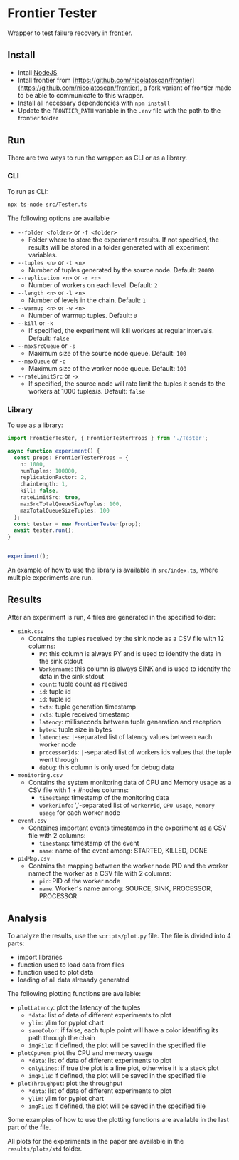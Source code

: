 # Frontier Tester

Wrapper to test failure recovery in [frontier](https://github.com/dgc-rhul/frontier).

## Install
* Intall [NodeJS](https://nodejs.org/en/download/)
* Intall frontier from [https://github.com/nicolatoscan/frontier](https://github.com/nicolatoscan/frontier), a fork variant of frontier made to be able to communicate to this wrapper.
* Install all necessary dependencies with `npm install`
* Update the `FRONTIER_PATH` variable in the `.env` file with the path to the frontier folder

## Run
There are two ways to run the wrapper: as CLI or as a library.


### CLI
To run as CLI:
```bash
npx ts-node src/Tester.ts
```

The following options are available

- `--folder <folder>` or `-f <folder>`
  - Folder where to store the experiment results. If not specified, the results will be stored in a folder generated with all experiment variables.
- `--tuples <n>` or `-t <n>`
  - Number of tuples generated by the source node. Default: `20000`
- `--replication <n>` or `-r <n>`
  - Number of workers on each level. Default: `2`
- `--length <n>` or `-l <n>`
  - Number of levels in the chain. Default: `1`
- `--warmup <n>` or `-w <n>`
  - Number of warmup tuples. Default: `0`
- `--kill` or `-k`
  - If specified, the experiment will kill workers at regular intervals. Default: `false`
- `--maxSrcQueue` or `-s`
  - Maximum size of the source node queue. Default: `100`
- `--maxQueue` or `-q`
  - Maximum size of the worker node queue. Default: `100`
- `--rateLimitSrc` or `-x`
  - If specified, the source node will rate limit the tuples it sends to the workers at 1000 tuples/s. Default: `false`


### Library
To use as a library:
```typescript
import FrontierTester, { FrontierTesterProps } from './Tester';

async function experiment() {
  const props: FrontierTesterProps = {
    n: 1000,
    numTuples: 100000,
    replicationFactor: 2,
    chainLength: 1,
    kill: false,
    rateLimitSrc: true,
    maxSrcTotalQueueSizeTuples: 100,
    maxTotalQueueSizeTuples: 100 
  };
  const tester = new FrontierTester(prop);
  await tester.run();
}


experiment();
```
An example of how to use the library is available in `src/index.ts`, where multiple experiments are run.

## Results
After an experiment is run, 4 files are generated in the specified folder:
- `sink.csv`
  - Contains the tuples received by the sink node as a CSV file with 12 columns:
    - `PY`: this column is always PY and is used to identify the data in the sink stdout
    - `Workername`: this column is always SINK and is used to identify the data in the sink stdout
    - `count`: tuple count as received
    - `id`: tuple id
    - `id`: tuple id
    - `txts`: tuple generation timestamp
    - `rxts`: tuple received timestamp
    - `latency`: milliseconds between tuple generation and reception
    - `bytes`: tuple size in bytes
    - `latencies`: `|`-separated list of latency values between each worker node
    - `processorIds`: `|`-separated list of workers ids values that the tuple went through
    - `debug`: this column is only used for debug data
- `monitoring.csv`
  - Contains the system monitoring data of CPU and Memory usage as a CSV file with 1 + #nodes columns:
    - `timestamp`: timestamp of the monitoring data
    - `workerInfo`: ','-separated list of `workerPid`, `CPU usage`, `Memory usage` for each worker node
- `event.csv`
  - Containes important events timestamps in the experiment as a CSV file with 2 columns:
    - `timestamp`: timestamp of the event
    - `name`: name of the event among: STARTED, KILLED, DONE
- `pidMap.csv`
  - Contains the mapping between the worker node PID and the worker nameof the worker as a CSV file with 2 columns:
    - `pid`: PID of the worker node
    - `name`: Worker's name among: SOURCE, SINK, PROCESSOR, PROCESSOR

## Analysis
To analyze the results, use the `scripts/plot.py` file.
The file is divided into 4 parts:
* import libraries
* function used to load data from files
* function used to plot data
* loading of all data alreaady generated

The following plotting functions are available:
* `plotLatency`: plot the latency of the tuples
  - `*data`: list of data of different experiments to plot
  - `ylim`: ylim for pyplot chart
  - `sameColor`: if false, each tuple point will have a color identifing its path through the chain
  - `imgFile`: if defined, the plot will be saved in the specified file
* `plotCpuMem`: plot the CPU and memeory usage
  - `*data`: list of data of different experiments to plot
  - `onlyLines`: if true the plot is a line plot, otherwise it is a stack plot
  - `imgFile`: if defined, the plot will be saved in the specified file
* `plotThroughput`: plot the throughput
  - `*data`: list of data of different experiments to plot
  - `ylim`: ylim for pyplot chart
  - `imgFile`: if defined, the plot will be saved in the specified file

Some examples of how to use the plotting functions are available in the last part of the file.

All plots for the experiments in the paper are available in the `results/plots/std` folder.